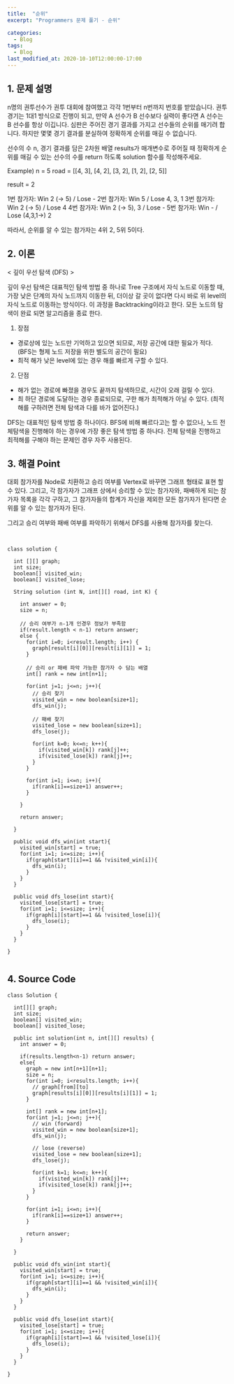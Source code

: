 ```yaml
---
title:  "순위"
excerpt: "Programmers 문제 풀기 - 순위"

categories:
  - Blog
tags:
  - Blog
last_modified_at: 2020-10-10T12:00:00-17:00
---
```


## 1. 문제 설명

n명의 권투선수가 권투 대회에 참여했고 각각 1번부터 n번까지 번호를 받았습니다. 권투 경기는 1대1 방식으로 진행이 되고, 만약 A 선수가 B 선수보다 실력이 좋다면 A 선수는 B 선수를 항상 이깁니다. 심판은 주어진 경기 결과를 가지고 선수들의 순위를 매기려 합니다. 하지만 몇몇 경기 결과를 분실하여 정확하게 순위를 매길 수 없습니다.

선수의 수 n, 경기 결과를 담은 2차원 배열 results가 매개변수로 주어질 때 정확하게 순위를 매길 수 있는 선수의 수를 return 하도록 solution 함수를 작성해주세요.


Example)
n = 5
road = [[4, 3], [4, 2], [3, 2], [1, 2], [2, 5]]

result = 2

1번 참가자: Win 2 (-> 5) / Lose - 
2번 참가자: Win 5 / Lose 4, 3, 1
3번 참가자: Win 2 (-> 5) / Lose 4
4번 참가자: Win 2 (-> 5), 3 / Lose -
5번 참가자: Win - / Lose (4,3,1->) 2 

따라서, 순위를 알 수 있는 참가자는 4위 2, 5위 5이다.


## 2. 이론


< 깊이 우선 탐색 (DFS) >

  깊이 우선 탐색은 대표적인 탐색 방법 중 하나로 Tree 구조에서 자식 노드로 이동할 때, 가장 낮은 단계의 자식 노드까지 이동한 뒤, 더이상 갈 곳이 없다면 다시 바로 위 level의 자식 노드로 이동하는 방식이다. 이 과정을 Backtracking이라고 한다. 모든 노드의 탐색이 완료 되면 알고리즘을 종료 한다. 

1) 장점
  - 경로상에 있는 노드만 기억하고 있으면 되므로, 저장 공간에 대한 필요가 적다. (BFS는 형제 노드 저장을 위한 별도의 공간이 필요)
  - 최적 해가 낮은 level에 있는 경우 해를 빠르게 구할 수 있다.

2) 단점
  - 해가 없는 경로에 빠졌을 경우도 끝까지 탐색하므로, 시간이 오래 걸릴 수 있다.
  - 최 하단 경로에 도달하는 경우 종료되므로, 구한 해가 최적해가 아닐 수 있다. (최적해를 구하려면 전체 탐색과 다를 바가 없어진다.)  

  DFS는 대표적인 탐색 방법 중 하나이다. BFS에 비해 빠르다고는 할 수 없으나, 노드 전체탐색을 진행해야 하는 경우에 가장 좋은 탐색 방법 중 하나다. 전체 탐색을 진행하고 최적해를 구해야 하는 문제인 경우 자주 사용된다.


## 3. 해결 Point

  대회 참가자를 Node로 치환하고 승리 여부를 Vertex로 바꾸면 그래프 형태로 표현 할 수 있다. 그리고, 각 참가자가 그래프 상에서 승리할 수 있는 참가자와, 패배하게 되는 참가자 목록을 각각 구하고, 그 참가자들의 합계가 자신을 제외한 모든 참가자가 된다면 순위를 알 수 있는 참가자가 된다.

  그리고 승리 여부와 패배 여부를 파악하기 위해서 DFS를 사용해 참가자를 찾는다.

   

## <pseudo code>

```

class solution {

  int [][] graph;
  int size;
  boolean[] visited_win;
  boolean[] visited_lose;

  String solution (int N, int[][] road, int K) {
    
    int answer = 0;
    size = n;

    // 승리 여부가 n-1개 인경우 정보가 부족함
    if(result.length < n-1) return answer;
    else {
      for(int i=0; i<result.length; i++) {
        graph[result[i][0]][result[i][1]] = 1;
      }

      // 승리 or 패배 파악 가능한 참가자 수 담는 배열
      int[] rank = new int[n+1];

      for(int j=1; j<=n; j++){
        // 승리 찾기
        visited_win = new boolean[size+1];
        dfs_win(j);

        // 패배 찾기
        visited_lose = new boolean[size+1];
        dfs_lose(j);

        for(int k=0; k<=n; k++){
          if(visited_win[k]) rank[j]++;
          if(visited_lose[k]) rank[j]++;
        }
      }

      for(int i=1; i<=n; i++){
        if(rank[i]==size+1) answer++;
      }

    }

    return answer;

  }

  public void dfs_win(int start){
    visited_win[start] = true;
    for(int i=1; i<=size; i++){
      if(graph[start][i]==1 && !visited_win[i]){
        dfs_win(i);
      }
    }
  }

  public void dfs_lose(int start){
    visited_lose[start] = true;
    for(int i=1; i<=size; i++){
      if(graph[i][start]==1 && !visited_lose[i]){
        dfs_lose(i);
      }
    }
  }

}


```

## 4. Source Code

```
class Solution {

  int[][] graph;
  int size;
  boolean[] visited_win;
  boolean[] visited_lose;

  public int solution(int n, int[][] results) {
    int answer = 0;

    if(results.length<n-1) return answer;
    else{
      graph = new int[n+1][n+1];
      size = n;
      for(int i=0; i<results.length; i++){
        // graph[from][to]
        graph[results[i][0]][results[i][1]] = 1;
      }

      int[] rank = new int[n+1];
      for(int j=1; j<=n; j++){
        // win (forward)
        visited_win = new boolean[size+1];
        dfs_win(j);

        // lose (reverse)
        visited_lose = new boolean[size+1];
        dfs_lose(j);

        for(int k=1; k<=n; k++){
          if(visited_win[k]) rank[j]++;
          if(visited_lose[k]) rank[j]++;
        }
      }

      for(int i=1; i<=n; i++){
        if(rank[i]==size+1) answer++;
      }

      return answer;
    }

  }

  public void dfs_win(int start){
    visited_win[start] = true;
    for(int i=1; i<=size; i++){
      if(graph[start][i]==1 && !visited_win[i]){
        dfs_win(i);
      }
    }
  }

  public void dfs_lose(int start){
    visited_lose[start] = true;
    for(int i=1; i<=size; i++){
      if(graph[i][start]==1 && !visited_lose[i]){
        dfs_lose(i);
      }
    }
  }

}




```